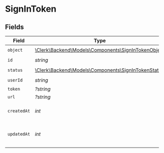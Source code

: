 # SignInToken


## Fields

| Field                                                                                              | Type                                                                                               | Required                                                                                           | Description                                                                                        |
| -------------------------------------------------------------------------------------------------- | -------------------------------------------------------------------------------------------------- | -------------------------------------------------------------------------------------------------- | -------------------------------------------------------------------------------------------------- |
| `object`                                                                                           | [\Clerk\Backend\Models\Components\SignInTokenObject](../../Models/Components/SignInTokenObject.md) | :heavy_check_mark:                                                                                 | N/A                                                                                                |
| `id`                                                                                               | *string*                                                                                           | :heavy_check_mark:                                                                                 | N/A                                                                                                |
| `status`                                                                                           | [\Clerk\Backend\Models\Components\SignInTokenStatus](../../Models/Components/SignInTokenStatus.md) | :heavy_check_mark:                                                                                 | N/A                                                                                                |
| `userId`                                                                                           | *string*                                                                                           | :heavy_check_mark:                                                                                 | N/A                                                                                                |
| `token`                                                                                            | *?string*                                                                                          | :heavy_minus_sign:                                                                                 | N/A                                                                                                |
| `url`                                                                                              | *?string*                                                                                          | :heavy_minus_sign:                                                                                 | N/A                                                                                                |
| `createdAt`                                                                                        | *int*                                                                                              | :heavy_check_mark:                                                                                 | Unix timestamp of creation.<br/>                                                                   |
| `updatedAt`                                                                                        | *int*                                                                                              | :heavy_check_mark:                                                                                 | Unix timestamp of last update.<br/>                                                                |